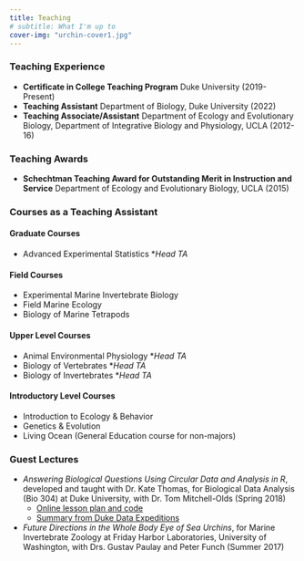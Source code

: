 ```yaml
---
title: Teaching
# subtitle: What I'm up to
cover-img: "urchin-cover1.jpg"
---
```


### Teaching Experience

- **Certificate in College Teaching Program**   Duke University (2019-Present)
- **Teaching Assistant** Department of Biology, Duke University (2022)
- **Teaching Associate/Assistant**  Department of Ecology and Evolutionary Biology, Department of Integrative Biology and Physiology, UCLA (2012-16)

### Teaching Awards
- **Schechtman Teaching Award for Outstanding Merit in Instruction and Service**  Department of Ecology and Evolutionary Biology, UCLA (2015)


### Courses as a Teaching Assistant
#### Graduate Courses
- Advanced Experimental Statistics \*_Head TA_

#### Field Courses
- Experimental Marine Invertebrate Biology
- Field Marine Ecology  
- Biology of Marine Tetrapods

#### Upper Level Courses
- Animal Environmental Physiology \*_Head TA_
- Biology of Vertebrates \*_Head TA_
- Biology of Invertebrates \*_Head TA_

#### Introductory Level Courses
- Introduction to Ecology & Behavior  
- Genetics & Evolution
- Living Ocean (General Education course for non-majors)


### Guest Lectures
- _Answering Biological Questions Using Circular Data and Analysis in R_, developed and taught with Dr. Kate Thomas, for Biological Data Analysis (Bio 304) at Duke University, with Dr. Tom Mitchell-Olds (Spring 2018)
  - [Online lesson plan and code](https://bigdata.duke.edu/sites/bigdata.duke.edu/files/site-images/FullLesson.html)
  - [Summary from Duke Data Expeditions](https://bigdata.duke.edu/projects/answering-biological-questions-using-circular-data-and-analysis-r)
- _Future Directions in the Whole Body Eye of Sea Urchins_, for Marine Invertebrate Zoology at Friday Harbor Laboratories, University of Washington, with Drs. Gustav Paulay and Peter Funch (Summer 2017)
